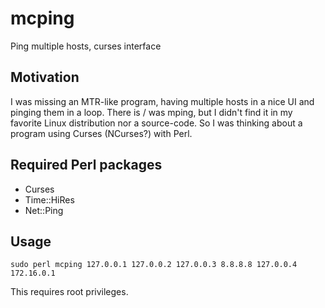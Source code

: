 # mcping
Ping multiple hosts, curses interface

## Motivation
I was missing an MTR-like program, having multiple hosts in a nice UI and pinging them in a loop. There is / was mping, but I didn't find it in my favorite Linux distribution nor a source-code. So I was thinking about a program using Curses (NCurses?) with Perl.

## Required Perl packages
* Curses
* Time::HiRes
* Net::Ping

## Usage
`sudo perl mcping 127.0.0.1 127.0.0.2 127.0.0.3 8.8.8.8 127.0.0.4 172.16.0.1`

This requires root privileges.

